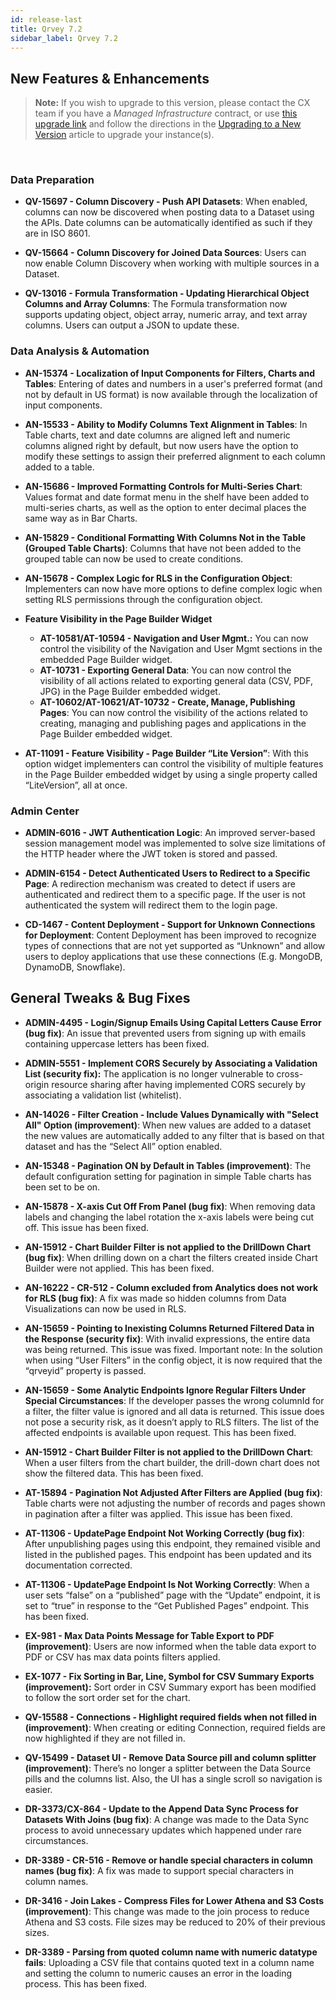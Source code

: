 ```yaml
---
id: release-last
title: Qrvey 7.2 
sidebar_label: Qrvey 7.2
---
```

<div style={{textAlign: "justify"}}>

## New Features & Enhancements

>**Note:** If you wish to upgrade to this version, please contact the CX team if you have a *Managed Infrastructure* contract, or use <a href="https://qrvey-autodeployapp.s3.amazonaws.com/autodeployappCloudformation-enterprise-7.2.json" target="_blank">this upgrade link</a> and follow the directions in the <a href="/docs/get-started/upgrading-new-version" target="_blank">Upgrading to a New Version</a> article to upgrade your instance(s).  
<br/> 

### Data Preparation

* **QV-15697 - Column Discovery - Push API Datasets**: When enabled, columns can now be discovered when posting data to a Dataset using the APIs. Date columns can be automatically identified as such if they are in ISO 8601.

* **QV-15664 - Column Discovery for Joined Data Sources**: Users can now enable Column Discovery when working with multiple sources in a Dataset. 


* **QV-13016 - Formula Transformation - Updating Hierarchical Object Columns and Array Columns**: The Formula transformation now supports updating object, object array, numeric array, and text array columns. Users can output a JSON to update these.



### Data Analysis & Automation


* **AN-15374 - Localization of Input Components for Filters, Charts and Tables**: Entering of dates and numbers in a user's preferred format (and not by default in US format) is now available through the localization of input components. 


* **AN-15533 - Ability to Modify Columns Text Alignment in Tables**: In Table charts, text and date columns are aligned left and numeric columns aligned right by default, but now users have the option to modify these settings to assign their preferred alignment to each column added to a table. 


* **AN-15686 - Improved Formatting Controls for Multi-Series Chart**: Values format and date format menu in the shelf have been added to multi-series charts, as well as the option to enter decimal places the same way as in Bar Charts. 


* **AN-15829 - Conditional Formatting With Columns Not in the Table (Grouped Table Charts)**: Columns that have not been added to the grouped table can now be used to create conditions. 


* **AN-15678 - Complex Logic for RLS in the Configuration Object**: Implementers can now have more options to define complex logic when setting RLS permissions through the configuration object.

* **Feature Visibility in the Page Builder Widget**
    * **AT-10581/AT-10594 - Navigation and User Mgmt.:** You can now control the visibility of the Navigation and User Mgmt sections in the embedded Page Builder widget.
    * **AT-10731 - Exporting General Data**: You can now control the visibility of all actions related to exporting general data (CSV, PDF, JPG) in the Page Builder embedded widget.
    * **AT-10602/AT-10621/AT-10732 - Create, Manage, Publishing Pages**: You can now control the visibility of the actions related to creating, managing and publishing pages and applications in the Page Builder embedded widget.


* **AT-11091 - Feature Visibility - Page Builder “Lite Version”**: With this option widget implementers can control the visibility of multiple features in the Page Builder embedded widget by using a single property called “LiteVersion”, all at once.


### Admin Center

* **ADMIN-6016 - JWT Authentication Logic**: An improved server-based session management model was implemented to solve size limitations of the HTTP header where the JWT token is stored and passed. 


* **ADMIN-6154 - Detect Authenticated Users to Redirect to a Specific Page**: A redirection mechanism was created to detect if users are authenticated and redirect them to a specific page. If the user is not authenticated the system will redirect them to the login page.


* **CD-1467 - Content Deployment - Support for Unknown Connections for Deployment**: Content Deployment has been improved to recognize types of connections that are not yet supported as “Unknown” and allow users to deploy applications that use these connections (E.g. MongoDB, DynamoDB, Snowflake).

## General Tweaks & Bug Fixes

* **ADMIN-4495 - Login/Signup Emails Using Capital Letters Cause Error (bug fix)**: An issue that prevented users from signing up with emails containing uppercase letters has been fixed. 


* **ADMIN-5551 - Implement CORS Securely by Associating a Validation List (security fix):** The application is no longer vulnerable to cross-origin resource sharing after having implemented CORS securely by associating a validation list (whitelist).


* **AN-14026 - Filter Creation - Include Values Dynamically with "Select All" Option (improvement)**: When new values are added to a dataset the new values are automatically added to any filter that is based on that dataset and has the “Select All” option enabled. 

* **AN-15348 - Pagination ON by Default in Tables (improvement)**: The default configuration setting for pagination in simple Table charts has been set to be on.  


* **AN-15878 - X-axis Cut Off From Panel (bug fix)**: When removing data labels and changing the label rotation the x-axis labels were being cut off. This issue has been fixed. 


* **AN-15912 - Chart Builder Filter is not applied to the DrillDown Chart (bug fix)**: When drilling down on a chart the filters created inside Chart Builder were not applied. This has been fixed. 

* **AN-16222 - CR-512 - Column excluded from Analytics does not work for RLS (bug fix)**: A fix was made so hidden columns from Data Visualizations can now be used in RLS.


* **AN-15659 - Pointing to Inexisting Columns Returned Filtered Data in the Response (security fix)**: With invalid expressions, the entire data was being returned. This issue was fixed. Important note: In the solution when using “User Filters” in the config object, it is now required that the “qrveyid” property is passed.  

* **AN-15659 - Some Analytic Endpoints Ignore Regular Filters Under Special Circumstances**: If the developer passes the wrong columnId for a filter, the filter value is ignored and all data is returned. This issue does not pose a security risk, as it doesn’t apply to RLS filters. The list of the affected endpoints is available upon request. This has been fixed.

* **AN-15912 - Chart Builder Filter is not applied to the DrillDown Chart**: When a user filters from the chart builder, the drill-down chart does not show the filtered data. This has been fixed.


* **AT-15894 - Pagination Not Adjusted After Filters are Applied (bug fix)**: Table charts were not adjusting the number of records and pages shown in pagination after a filter was applied. This issue has been fixed. 


* **AT-11306 - UpdatePage Endpoint Not Working Correctly (bug fix)**: After unpublishing pages using this endpoint, they remained visible and listed in the published pages. This endpoint has been updated and its documentation corrected.

* **AT-11306 - UpdatePage Endpoint Is Not Working Correctly**: When a user sets “false” on a “published” page with the “Update” endpoint, it is set to “true” in response to the “Get Published Pages” endpoint. This has been fixed.

* **EX-981 - Max Data Points Message for Table Export to PDF (improvement)**: Users are now informed when the table data export to PDF or CSV has max data points filters applied.


* **EX-1077 - Fix Sorting in Bar, Line, Symbol for CSV Summary Exports (improvement):** Sort order in CSV Summary export has been modified to follow the sort order set for the chart.


* **QV-15588 - Connections - Highlight required fields when not filled in (improvement)**: When creating or editing Connection, required fields are now highlighted if they are not filled in.

* **QV-15499 - Dataset UI - Remove Data Source pill and column splitter (improvement)**: There’s no longer a splitter between the Data Source pills and the columns list. Also, the UI has a single scroll so navigation is easier.

* **DR-3373/CX-864 - Update to the Append Data Sync Process for Datasets With Joins (bug fix)**: A change was made to the Data Sync process to avoid unnecessary updates which happened under rare circumstances.

* **DR-3389 - CR-516 - Remove or handle special characters in column names (bug fix)**: A fix was made to support special characters in column names.

* **DR-3416 - Join Lakes - Compress Files for Lower Athena and S3 Costs (improvement)**: This change was made to the join process to reduce Athena and S3 costs. File sizes may be reduced to 20% of their previous sizes.

* **DR-3389 - Parsing from quoted column name with numeric datatype fails**: Uploading a CSV file that contains quoted text in a column name and setting the column to numeric causes an error in the loading process. This has been fixed.

</div>